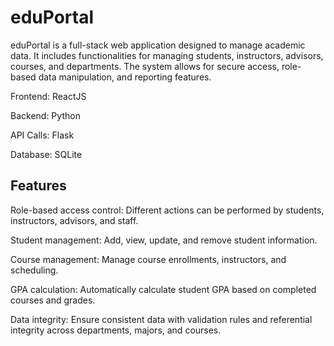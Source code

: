 # eduPortal

eduPortal is a full-stack web application designed to manage academic data. It includes functionalities for managing students, instructors, advisors, courses, and departments. The system allows for secure access, role-based data manipulation, and reporting features.

Frontend: ReactJS

Backend: Python 

API Calls: Flask 

Database: SQLite 

## Features

Role-based access control: Different actions can be performed by students, instructors, advisors, and staff.

Student management: Add, view, update, and remove student information.

Course management: Manage course enrollments, instructors, and scheduling.

GPA calculation: Automatically calculate student GPA based on completed courses and grades.

Data integrity: Ensure consistent data with validation rules and referential integrity across departments, majors, and courses.
